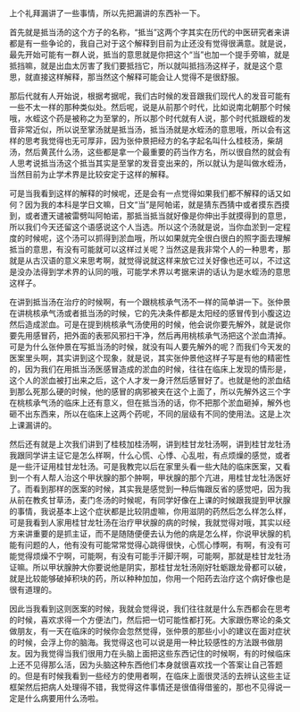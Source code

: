 上个礼拜漏讲了一些事情，所以先把漏讲的东西补一下。

首先就是抵当汤的这个方子的名称，“抵当”这两个字其实在历代的中医研究者来讲都是有一些争论的，我自己对于这个解释到目前为止还没有觉得很满意。就是说，最先开始可能有一群人说，抵当的意思就是你把这个“当”也加一个提手旁嘛，就是抵挡嘛，就是出血太厉害了我们要抵挡它，所以就叫抵挡汤这样子，就是这个意思，就直接这样解释，那当然这个解释可能会让人觉得不是很舒服。

那后代就有人开始说，根据考据呢，我们古时候的发音跟我们现代人的发音可能有一些不太一样的那种类似处。然后呢，说是从前那个时代，比如说南北朝那个时候哦，水蛭这个药是被称之为至掌的，所以那个时代就有人说，那个时代抵跟蛭的发音非常近似，所以说至掌汤就是抵当汤，抵当汤就是水蛭汤的意思哦，所以会有这样的思考我觉得也无可厚非，因为张仲景把经方的名字起名叫什么桂枝汤，柴胡汤，然后黄芪什么汤，这些都是拿一个最重要的药当作方名，所以很自然的就会有人思考说抵当汤这个抵当其实是至掌的发音变出来的，所以就认为是叫做水蛭汤，当然目前为止学术界是比较安定于这样的解释。

可是当我看到这样的解释的时候呢，还是会有一点觉得如果我们都不解释的话又如何？因为我的本科是学日文嘛，日文“当”是阿帕诺，就是猜东西猜中或者摸东西摸到，或者遭天谴被雷劈叫阿帕诺，那抵当抵当就好像是你伸出手就摸得到的意思，所以我们今天还留这个语感说这个人当选。所以这个汤就是说，当你血淤到一定程度的时候呢，这个汤可以抓得到淤血哦，所以如果就完全很白很白的照字面去理解抵当的意思，有没有可能就可以这样过关呢？当然这是我非常个人的一种思考，那就是从古汉语的意义来思考啊，就觉得说就这样来放它过关好像也还可以，不过这是没办法得到学术界的认同的哦，可能学术界以考据来讲的话认为是水蛭汤的意思这样子。

在讲到抵当汤在治疗的时候啊，有一个跟桃核承气汤不一样的简单讲一下。张仲景在讲桃核承气汤或者抵当汤的时候，它的先决条件都是太阳经的感冒传到小腹这边然后造成淤血。可是在提到桃核承气汤使用的时候，他会说你要先解外，就是说你要先用感冒药，把外面的表邪风邪扫干净，然后再用桃核承气汤把这个淤血清掉。可是为什么张仲景在写抵当汤的时候，就没有叫人要先解外的呢？而我们今天发的医案里头啊，其实讲到这个现象，就是说，其实张仲景他这样子写是有他的精密性的，因为我们在用抵当汤医感冒造成的淤血的时候，往往在临床上发现的情形是，这个人的淤血被打出来之后，这个人才发一身汗然后感冒好了。也就是他的淤血结到那么死那么硬的时候，他的感冒的病邪被夹在这个上面了，所以先解外这三个字在桃核承气汤的临床上还有意义，但在抵当汤的话，你不把那个淤血砸掉，解外也砸不出东西来，所以在临床上这两个药呢，不同的层级有不同的使用法。这是上次上课漏讲的。

然后还有就是上次我们讲到了桂枝加桂汤啊，讲到桂甘龙牡汤啊，讲到桂甘龙牡汤我跟同学讲主证它是怎么样啊，什么心慌、心悸、心乱啦，有点烦燥的感觉，或者是一些汗证用桂甘龙牡汤。可是我教完以后在家里头看一些大陆的临床医案，又看到一个有人帮人治这个甲状腺的那个肿啊，甲状腺的那个亢进，用桂甘龙牡汤医好了。而看到那样的医案的时候，其实我是感觉到一种后悔跟反省的感觉吧，因为我从前在教炙甘草汤，麦门冬汤的时候呢，有同学好像在上课的时候跟我提到甲状腺的事情，我说基本上这个症状都是比较阴虚嘛，你用滋阴的药然后怎么样怎么样，可是我看到人家用桂甘龙牡汤在治疗甲状腺的病的时候，我就觉得对哦，其实以经方来讲重要的是抓主证，而不是随随便便去认为他的病是怎么样，你说甲状腺的机能有问题的人，他有没有可能常常觉得心跳得很快，心慌心悸啊，有啊，有没有可能觉得烦燥不宁啊，可能啊，有没有可能手汗脚汗啊，可能啊，那就是桂甘龙牡汤证嘛。所以甲状腺肿大你要说他是阴实，那桂甘龙牡汤刚好牡蛎跟龙骨都可以破，就是比较能够破掉积块的药，所以种种加加，你用一个阳药去治疗这个病好像也是很有道理的。

因此当我看到这则医案的时候，我就会觉得说，我们往往就是什么东西都会在思考的时候，喜欢求得一个方便法门，然后把一切可能性都打死。大家跟伤寒论的条文做朋友，有一天在临床的时候你会忽然觉得，张仲景的那些小小的建议在面对症状的时候，会浮上你的脑海。我觉得这也可以说是用一种比较感性的方法跟书做朋友。因为我觉得当我们很用力在头脑上面把这些东西记住的时候啊，有的时候临床上还不见得那么活，因为头脑这种东西他们本身就很喜欢找一个答案让自己答题的。但是有时候我看到一些经方的使用者啊，在临床上面很灵活的去辨认这些主证框架然后把病人处理得不错，我觉得这件事情还是很值得借鉴的，那也不见得说一定是什么病要用什么汤啦。

